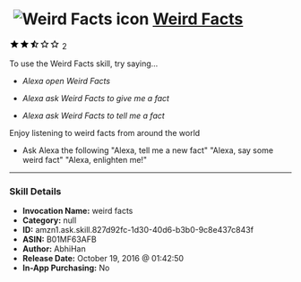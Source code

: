 # &nbsp;<img src="skill_icon" alt="Weird Facts icon" width="36"> [Weird Facts](http://alexa.amazon.com/#skills/amzn1.ask.skill.827d92fc-1d30-40d6-b3b0-9c8e437c843f)
![2.5 stars](../../images/ic_star_black_18dp_1x.png)![2.5 stars](../../images/ic_star_black_18dp_1x.png)![2.5 stars](../../images/ic_star_half_black_18dp_1x.png)![2.5 stars](../../images/ic_star_border_black_18dp_1x.png)![2.5 stars](../../images/ic_star_border_black_18dp_1x.png) 2

To use the Weird Facts skill, try saying...

* *Alexa open Weird Facts*

* *Alexa ask Weird Facts to give me a fact*

* *Alexa ask Weird Facts to tell me a fact*

Enjoy listening to weird facts from around the world

- Ask Alexa the following
"Alexa, tell me a new fact"
"Alexa, say some weird fact"
"Alexa, enlighten me!"

***

### Skill Details

* **Invocation Name:** weird facts
* **Category:** null
* **ID:** amzn1.ask.skill.827d92fc-1d30-40d6-b3b0-9c8e437c843f
* **ASIN:** B01MF63AFB
* **Author:** AbhiHan
* **Release Date:** October 19, 2016 @ 01:42:50
* **In-App Purchasing:** No
